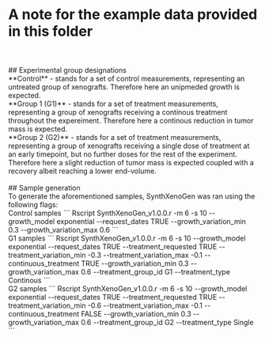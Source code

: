 # A note for the example data provided in this folder
<br>
<br>
## Experimental group designations
<br>
**Control** - stands for a set of control measurements, representing an untreated group of xenografts. Therefore here an unipmeded growth is expected.
<br>
**Group 1 (G1)** - stands for a set of treatment measurements, representing a group of xenografts receiving a continous treatment throughout the expereiment. Therefore here
a continous reduction in tumor mass is expected.
<br>
**Group 2 (G2)** - stands for a set of treatment measurements, representing a group of xenografts receiving a single dose of treatment at an early timepoint, but no further
doses for the rest of the experiment. Therefore here a slight reduction of tumor mass is expected coupled with a recovery albeit reaching a lower end-volume.
<br>
<br>
## Sample generation
<br>
To generate the aforementioned samples, SynthXenoGen was ran using the following flags:
<br>
Control samples
```
Rscript SynthXenoGen_v1.0.0.r -m 6 -s 10 --growth_model exponential  --request_dates TRUE --growth_variation_min 0.3 --growth_variation_max 0.6
```
<br>
G1 samples
```
Rscript SynthXenoGen_v1.0.0.r -m 6 -s 10 --growth_model exponential --request_dates TRUE --treatment_requested TRUE --treatment_variation_min -0.3 --treatment_variation_max -0.1 --continuous_treatment TRUE --growth_variation_min 0.3 --growth_variation_max 0.6 --treatment_group_id G1 --treatment_type Continous
```
<br>
G2 samples
```
Rscript SynthXenoGen_v1.0.0.r -m 6 -s 10 --growth_model exponential --request_dates TRUE --treatment_requested TRUE --treatment_variation_min -0.6 --treatment_variation_max -0.1 --continuous_treatment FALSE --growth_variation_min 0.3 --growth_variation_max 0.6 --treatment_group_id G2 --treatment_type Single
```

